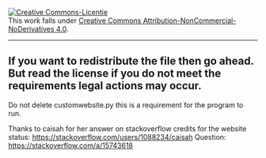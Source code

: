 <a rel="license" href="http://creativecommons.org/licenses/by-nc-nd/4.0/"><img alt="Creative Commons-Licentie" style="border-width:0" src="https://i.creativecommons.org/l/by-nc-nd/4.0/88x31.png" /></a><br />This work falls under <a rel="license" href="http://creativecommons.org/licenses/by-nc-nd/4.0/">Creative Commons Attribution-NonCommercial-NoDerivatives 4.0</a>.

--------------------------------------------------------------------------------------------------------------------------------
If you want to redistribute the file then go ahead. But read the license if you do not meet the requirements legal actions may occur.
--------------------------------------------------------------------------------------------------------------------------------
Do not delete customwebsite.py this is a requirement for the program to run. 

Thanks to caisah for her answer on stackoverflow credits for the website status: https://stackoverflow.com/users/1088234/caisah
Question: https://stackoverflow.com/a/15743618
